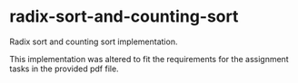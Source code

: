 # radix-sort-and-counting-sort

Radix sort and counting sort implementation.

This implementation was altered to fit the requirements for the assignment tasks in the provided pdf file. 
